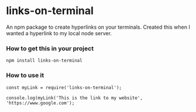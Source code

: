 # links-on-terminal

An npm package to create hyperlinks on your terminals. Created this when I wanted a hyperlink to my local node server. 

### How to get this in your project

`npm install links-on-terminal`


### How to use it

`const myLink = require('links-on-terminal');`

`console.log(myLink('This is the link to my website', 'https://www.google.com');`
